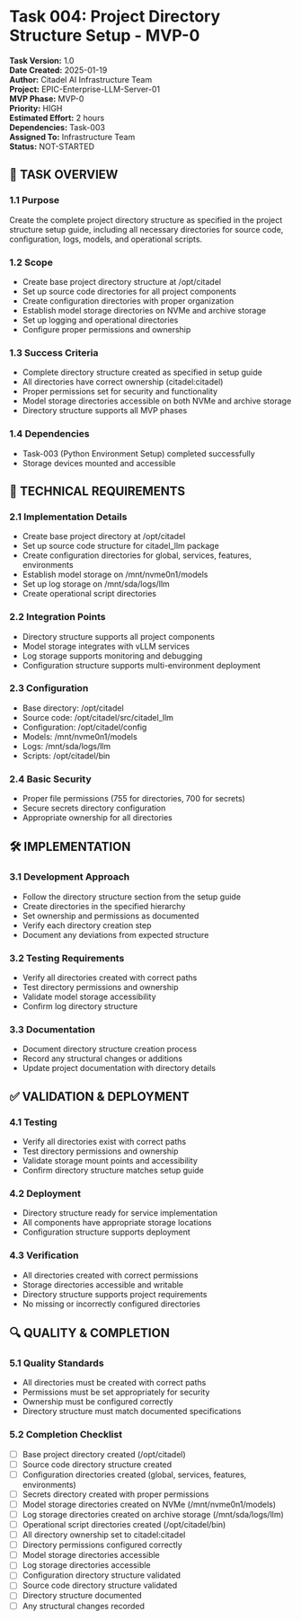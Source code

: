 # Task 004: Project Directory Structure Setup - MVP-0

**Task Version:** 1.0  
**Date Created:** 2025-01-19  
**Author:** Citadel AI Infrastructure Team  
**Project:** EPIC-Enterprise-LLM-Server-01  
**MVP Phase:** MVP-0  
**Priority:** HIGH  
**Estimated Effort:** 2 hours  
**Dependencies:** Task-003  
**Assigned To:** Infrastructure Team  
**Status:** NOT-STARTED  

## 📝 **TASK OVERVIEW**

### **1.1 Purpose**
Create the complete project directory structure as specified in the project structure setup guide, including all necessary directories for source code, configuration, logs, models, and operational scripts.

### **1.2 Scope**
- Create base project directory structure at /opt/citadel
- Set up source code directories for all project components
- Create configuration directories with proper organization
- Establish model storage directories on NVMe and archive storage
- Set up logging and operational directories
- Configure proper permissions and ownership

### **1.3 Success Criteria**
- Complete directory structure created as specified in setup guide
- All directories have correct ownership (citadel:citadel)
- Proper permissions set for security and functionality
- Model storage directories accessible on both NVMe and archive storage
- Directory structure supports all MVP phases

### **1.4 Dependencies**
- Task-003 (Python Environment Setup) completed successfully
- Storage devices mounted and accessible

## 🔧 **TECHNICAL REQUIREMENTS**

### **2.1 Implementation Details**
- Create base project directory at /opt/citadel
- Set up source code structure for citadel_llm package
- Create configuration directories for global, services, features, environments
- Establish model storage on /mnt/nvme0n1/models
- Set up log storage on /mnt/sda/logs/llm
- Create operational script directories

### **2.2 Integration Points**
- Directory structure supports all project components
- Model storage integrates with vLLM services
- Log storage supports monitoring and debugging
- Configuration structure supports multi-environment deployment

### **2.3 Configuration**
- Base directory: /opt/citadel
- Source code: /opt/citadel/src/citadel_llm
- Configuration: /opt/citadel/config
- Models: /mnt/nvme0n1/models
- Logs: /mnt/sda/logs/llm
- Scripts: /opt/citadel/bin

### **2.4 Basic Security**
- Proper file permissions (755 for directories, 700 for secrets)
- Secure secrets directory configuration
- Appropriate ownership for all directories

## 🛠️ **IMPLEMENTATION**

### **3.1 Development Approach**
- Follow the directory structure section from the setup guide
- Create directories in the specified hierarchy
- Set ownership and permissions as documented
- Verify each directory creation step
- Document any deviations from expected structure

### **3.2 Testing Requirements**
- Verify all directories created with correct paths
- Test directory permissions and ownership
- Validate model storage accessibility
- Confirm log directory structure

### **3.3 Documentation**
- Document directory structure creation process
- Record any structural changes or additions
- Update project documentation with directory details

## ✅ **VALIDATION & DEPLOYMENT**

### **4.1 Testing**
- Verify all directories exist with correct paths
- Test directory permissions and ownership
- Validate storage mount points and accessibility
- Confirm directory structure matches setup guide

### **4.2 Deployment**
- Directory structure ready for service implementation
- All components have appropriate storage locations
- Configuration structure supports deployment

### **4.3 Verification**
- All directories created with correct permissions
- Storage directories accessible and writable
- Directory structure supports project requirements
- No missing or incorrectly configured directories

## 🔍 **QUALITY & COMPLETION**

### **5.1 Quality Standards**
- All directories must be created with correct paths
- Permissions must be set appropriately for security
- Ownership must be configured correctly
- Directory structure must match documented specifications

### **5.2 Completion Checklist**
- [ ] Base project directory created (/opt/citadel)
- [ ] Source code directory structure created
- [ ] Configuration directories created (global, services, features, environments)
- [ ] Secrets directory created with proper permissions
- [ ] Model storage directories created on NVMe (/mnt/nvme0n1/models)
- [ ] Log storage directories created on archive storage (/mnt/sda/logs/llm)
- [ ] Operational script directories created (/opt/citadel/bin)
- [ ] All directory ownership set to citadel:citadel
- [ ] Directory permissions configured correctly
- [ ] Model storage directories accessible
- [ ] Log storage directories accessible
- [ ] Configuration directory structure validated
- [ ] Source code directory structure validated
- [ ] Directory structure documented
- [ ] Any structural changes recorded 